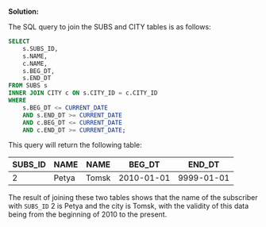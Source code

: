 

**Solution:**

The SQL query to join the SUBS and CITY tables is as follows: 

```sql
SELECT 
    s.SUBS_ID, 
    s.NAME, 
    c.NAME,
    s.BEG_DT, 
    s.END_DT
FROM SUBS s
INNER JOIN CITY c ON s.CITY_ID = c.CITY_ID
WHERE 
    s.BEG_DT <= CURRENT_DATE
    AND s.END_DT >= CURRENT_DATE
    AND c.BEG_DT <= CURRENT_DATE
    AND c.END_DT >= CURRENT_DATE;
```

This query will return the following table:

| SUBS_ID | NAME  | NAME  | BEG_DT      | END_DT      |
|---------|-------|-------|-------------|-------------|
| 2       | Petya | Tomsk | 2010-01-01  | 9999-01-01  |

The result of joining these two tables shows that the name of the subscriber with `SUBS_ID` 2 is Petya and the city is Tomsk, with the validity of this data being from the beginning of 2010 to the present.